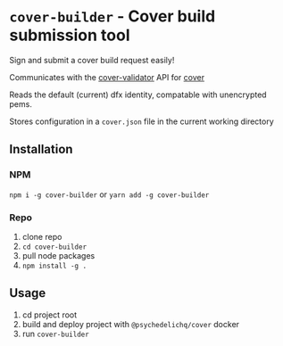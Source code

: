 # `cover-builder` - Cover build submission tool

Sign and submit a cover build request easily!

Communicates with the [cover-validator](https://github.com/Psychedelic/cover-validator) API for [cover](https://app.covercode.ooo/)

Reads the default (current) dfx identity, compatable with unencrypted pems.

Stores configuration in a `cover.json` file in the current working directory

## Installation

### NPM

`npm i -g cover-builder` or `yarn add -g cover-builder`

### Repo

1. clone repo
2. `cd cover-builder`
3. pull node packages
4. `npm install -g .`

## Usage

1. cd project root
2. build and deploy project with `@psychedelichq/cover` docker
3. run `cover-builder`
